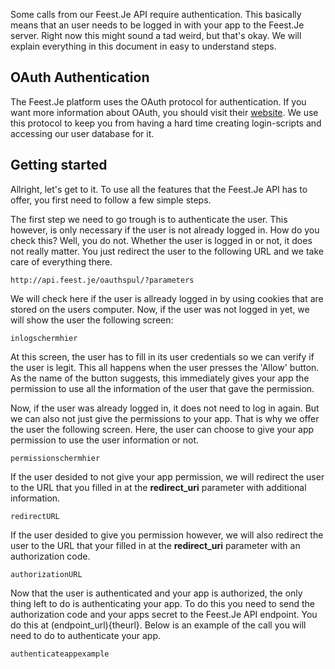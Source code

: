 Some calls from our Feest.Je API require authentication. This basically means that an user needs to be logged in with your app to the Feest.Je server.
Right now this might sound a tad weird, but that's okay. We will explain everything in this document in easy to understand steps.


OAuth Authentication
--------------------
The Feest.Je platform uses the OAuth protocol for authentication. If you want more information about OAuth, you should visit their [website](http://oauth.net).
We use this protocol to keep you from having a hard time creating login-scripts and accessing our user database for it.

Getting started
---------------
Allright, let's get to it. To use all the features that the Feest.Je API has to offer, you first need to follow a few simple steps.

The first step we need to go trough is to authenticate the user. This however, is only necessary if the user is not already logged in. How do you check this?
Well, you do not. Whether the user is logged in or not, it does not really matter. You just redirect the user to the following URL and we take care of everything
there.

	http://api.feest.je/oauthspul/?parameters
	
We will check here if the user is allready logged in by using cookies that are stored on the users computer. Now, if the user was not logged in yet, we will show 
the user the following screen:

	inlogschermhier
	
At this screen, the user has to fill in its user credentials so we can verify if the user is legit. This all happens when the user presses the 'Allow' button.
As the name of the button suggests, this immediately gives your app the permission to use all the information of the user that gave the permission.

Now, if the user was already logged in, it does not need to log in again. But we can also not just give the permissions to your app. That is why we offer the user
the following screen. Here, the user can choose to give your app permission to use the user information or not.

	permissionschermhier
	
If the user desided to not give your app permission, we will redirect the user to the URL that you filled in at the **redirect_uri** parameter with additional information.

	redirectURL
	
If the user desided to give you permission however, we will also redirect the user to the URL that your filled in at the **redirect_uri** parameter with an authorization code.

	authorizationURL
	

Now that the user is authenticated and your app is authorized, the only thing left to do is authenticating your app. To do this you need to send the authorization code
and your apps secret to the Feest.Je API endpoint. You do this at (endpoint_url){theurl}. Below is an example of the call you will need to do to authenticate your app.

	authenticateappexample
	
	


	
	
